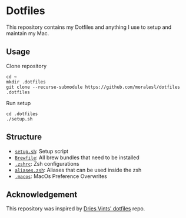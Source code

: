 # Dotfiles

This repository contains my Dotfiles and anything I use to setup and maintain my Mac.

## Usage

Clone repository
```
cd ~
mkdir .dotfiles
git clone --recurse-submodule https://github.com/moralesl/dotfiles .dotfiles
```

Run setup
```
cd .dotfiles
./setup.sh
```

## Structure

* [`setup.sh`](./setup.sh):     Setup script
* [`Brewfile`](./Brewfile):     All brew bundles that need to be installed
* [`.zshrc`](./.zshrc):       Zsh configurations
* [`aliases.zsh`](./aliases.zsh):  Aliases that can be used inside the zsh
* [`.macos`](./.macos):       MacOs Preference Overwrites

## Acknowledgement
This repository was inspired by [Dries Vints' dotfiles](https://github.com/driesvints/dotfiles) repo.
